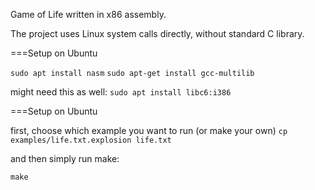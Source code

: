 
Game of Life written in x86 assembly.

The project uses Linux system calls directly, without standard C library.


===Setup on Ubuntu

`sudo apt install nasm`
`sudo apt-get install gcc-multilib`

might need this as well:
`sudo apt install libc6:i386`


===Setup on Ubuntu

first, choose which example you want to run (or make your own)
`cp examples/life.txt.explosion life.txt`

and then simply run make:

`make`

